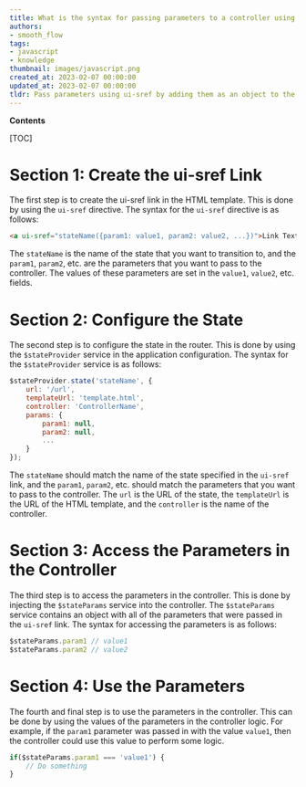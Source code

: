 ```yaml
---
title: What is the syntax for passing parameters to a controller using ui-sref in ui-router?
authors:
- smooth_flow
tags:
- javascript
- knowledge
thumbnail: images/javascript.png
created_at: 2023-02-07 00:00:00
updated_at: 2023-02-07 00:00:00
tldr: Pass parameters using ui-sref by adding them as an object to the state configuration in the $stateProvider.
---
```


**Contents**

[TOC]

# Section 1: Create the ui-sref Link

The first step is to create the ui-sref link in the HTML template. This is done by using the `ui-sref` directive. The syntax for the `ui-sref` directive is as follows: 

```html
<a ui-sref="stateName({param1: value1, param2: value2, ...})">Link Text</a>
```

The `stateName` is the name of the state that you want to transition to, and the `param1`, `param2`, etc. are the parameters that you want to pass to the controller. The values of these parameters are set in the `value1`, `value2`, etc. fields. 

# Section 2: Configure the State

The second step is to configure the state in the router. This is done by using the `$stateProvider` service in the application configuration. The syntax for the `$stateProvider` service is as follows: 

```javascript
$stateProvider.state('stateName', {
    url: '/url',
    templateUrl: 'template.html',
    controller: 'ControllerName',
    params: {
        param1: null, 
        param2: null,
        ...
    }
});
```

The `stateName` should match the name of the state specified in the `ui-sref` link, and the `param1`, `param2`, etc. should match the parameters that you want to pass to the controller. The `url` is the URL of the state, the `templateUrl` is the URL of the HTML template, and the `controller` is the name of the controller.

# Section 3: Access the Parameters in the Controller

The third step is to access the parameters in the controller. This is done by injecting the `$stateParams` service into the controller. The `$stateParams` service contains an object with all of the parameters that were passed in the `ui-sref` link. The syntax for accessing the parameters is as follows: 

```javascript
$stateParams.param1 // value1
$stateParams.param2 // value2
```

# Section 4: Use the Parameters

The fourth and final step is to use the parameters in the controller. This can be done by using the values of the parameters in the controller logic. For example, if the `param1` parameter was passed in with the value `value1`, then the controller could use this value to perform some logic. 

```javascript
if($stateParams.param1 === 'value1') {
    // Do something
}
```
